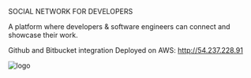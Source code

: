 SOCIAL NETWORK FOR DEVELOPERS

A platform where developers & software engineers can connect and showcase their work.

Github and Bitbucket integration
Deployed on AWS:
http://54.237.228.91

![logo](https://user-images.githubusercontent.com/35396238/58249311-340ecf00-7d67-11e9-846e-c4fc3ebaddb9.png)
